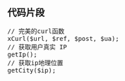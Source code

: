 <h2>代码片段</h2>

<pre>
// 完美的curl函数
xCurl($url, $ref, $post, $ua);
// 获取用户真实 IP
getIp();
// 获取ip地理位置
getCity($ip);
</pre>